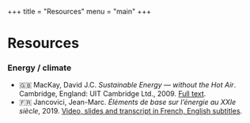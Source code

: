 +++
title = "Resources"
menu = "main"
+++

# Resources

### Energy / climate

* 🇬🇧 MacKay, David J.C. *Sustainable Energy — without the Hot Air*. Cambridge, England: UIT Cambridge Ltd., 2009. [Full text](http://withouthotair.com).
* 🇫🇷 Jancovici, Jean-Marc. *Éléments de base sur l’énergie au XXIe siècle*, 2019. [Video, slides and transcript in French, English subtitles](https://jancovici.com/publications-et-co/cours-mines-paristech-2019/cours-mines-paris-tech-juin-2019/).
